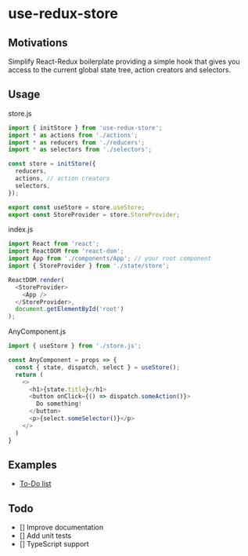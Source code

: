 use-redux-store
===============

## Motivations

Simplify React-Redux boilerplate providing a simple hook that gives you access to the current global state tree, action creators and selectors.

## Usage

store.js
```javascript
import { initStore } from 'use-redux-store';
import * as actions from './actions';
import * as reducers from './reducers';
import * as selectors from './selectors';

const store = initStore({
  reducers,
  actions, // action creators
  selectors,
});

export const useStore = store.useStore;
export const StoreProvider = store.StoreProvider;
```

index.js
```javascript
import React from 'react';
import ReactDOM from 'react-dom';
import App from './components/App'; // your root component
import { StoreProvider } from './state/store';

ReactDOM.render(
  <StoreProvider>
    <App />
  </StoreProvider>,
  document.getElementById('root')
);
```

AnyComponent.js
```javascript
import { useStore } from './store.js';

const AnyComponent = props => {
  const { state, dispatch, select } = useStore();
  return (
    <>
      <h1>{state.title}</h1>
      <button onClick={() => dispatch.someAction()}>
        Do something!
      </button>
      <p>{select.someSelector()}</p>
    </>
  )
}
```

## Examples

- [To-Do list](https://github.com/fbarrailla/todolist-hooks)

## Todo

- [] Improve documentation
- [] Add unit tests
- [] TypeScript support